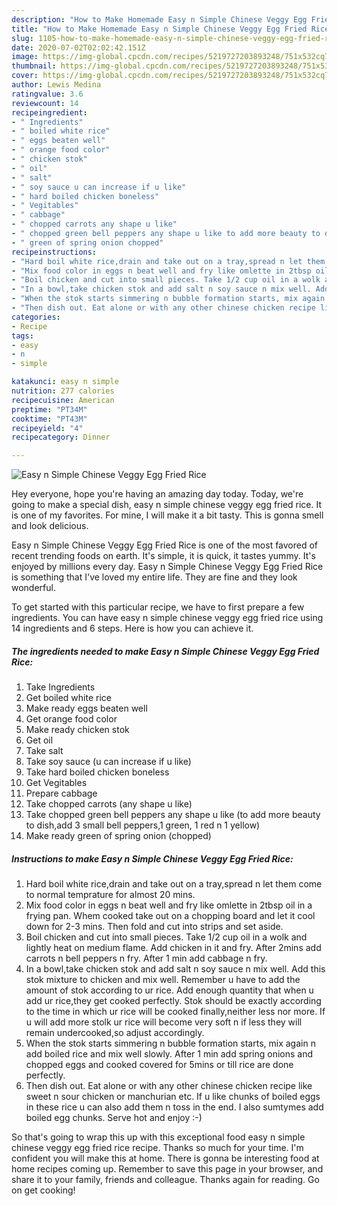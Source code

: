 ```yaml
---
description: "How to Make Homemade Easy n Simple Chinese Veggy Egg Fried Rice"
title: "How to Make Homemade Easy n Simple Chinese Veggy Egg Fried Rice"
slug: 1105-how-to-make-homemade-easy-n-simple-chinese-veggy-egg-fried-rice
date: 2020-07-02T02:02:42.151Z
image: https://img-global.cpcdn.com/recipes/5219727203893248/751x532cq70/easy-n-simple-chinese-veggy-egg-fried-rice-recipe-main-photo.jpg
thumbnail: https://img-global.cpcdn.com/recipes/5219727203893248/751x532cq70/easy-n-simple-chinese-veggy-egg-fried-rice-recipe-main-photo.jpg
cover: https://img-global.cpcdn.com/recipes/5219727203893248/751x532cq70/easy-n-simple-chinese-veggy-egg-fried-rice-recipe-main-photo.jpg
author: Lewis Medina
ratingvalue: 3.6
reviewcount: 14
recipeingredient:
- " Ingredients"
- " boiled white rice"
- " eggs beaten well"
- " orange food color"
- " chicken stok"
- " oil"
- " salt"
- " soy sauce u can increase if u like"
- " hard boiled chicken boneless"
- " Vegitables"
- " cabbage"
- " chopped carrots any shape u like"
- " chopped green bell peppers any shape u like to add more beauty to dishadd 3 small bell peppers1 green 1 red n 1 yellow"
- " green of spring onion chopped"
recipeinstructions:
- "Hard boil white rice,drain and take out on a tray,spread n let them come to normal temprature for almost 20 mins."
- "Mix food color in eggs n beat well and fry like omlette in 2tbsp oil in a frying pan. Whem cooked take out on a chopping board and let it cool down for 2-3 mins. Then fold and cut into strips and set aside."
- "Boil chicken and cut into small pieces. Take 1/2 cup oil in a wolk and lightly heat on medium flame. Add chicken in it and fry. After 2mins add carrots n bell peppers n fry. After 1 min add cabbage n fry."
- "In a bowl,take chicken stok and add salt n soy sauce n mix well. Add this stok mixture to chicken and mix well. Remember u have to add the amount of stok according to ur rice. Add enough quantity that when u add ur rice,they get cooked perfectly. Stok should be exactly according to the time in which ur rice will be cooked finally,neither less nor more. If u will add more stolk ur rice will become very soft n if less they will remain undercooked,so adjust accordingly."
- "When the stok starts simmering n bubble formation starts, mix again n add boiled rice and mix well slowly. After 1 min add spring onions and chopped eggs and cooked covered for 5mins or till rice are done perfectly."
- "Then dish out. Eat alone or with any other chinese chicken recipe like sweet n sour chicken or manchurian etc. If u like chunks of boiled eggs in these rice u can also add them n toss in the end. I also sumtymes add boiled egg chunks. Serve hot and enjoy :-)"
categories:
- Recipe
tags:
- easy
- n
- simple

katakunci: easy n simple 
nutrition: 277 calories
recipecuisine: American
preptime: "PT34M"
cooktime: "PT43M"
recipeyield: "4"
recipecategory: Dinner

---
```



![Easy n Simple Chinese Veggy Egg Fried Rice](https://img-global.cpcdn.com/recipes/5219727203893248/751x532cq70/easy-n-simple-chinese-veggy-egg-fried-rice-recipe-main-photo.jpg)

Hey everyone, hope you're having an amazing day today. Today, we're going to make a special dish, easy n simple chinese veggy egg fried rice. It is one of my favorites. For mine, I will make it a bit tasty. This is gonna smell and look delicious.

Easy n Simple Chinese Veggy Egg Fried Rice is one of the most favored of recent trending foods on earth. It's simple, it is quick, it tastes yummy. It's enjoyed by millions every day. Easy n Simple Chinese Veggy Egg Fried Rice is something that I've loved my entire life. They are fine and they look wonderful.




To get started with this particular recipe, we have to first prepare a few ingredients. You can have easy n simple chinese veggy egg fried rice using 14 ingredients and 6 steps. Here is how you can achieve it.

<!--inarticleads1-->

##### The ingredients needed to make Easy n Simple Chinese Veggy Egg Fried Rice:

1. Take  Ingredients
1. Get  boiled white rice
1. Make ready  eggs beaten well
1. Get  orange food color
1. Make ready  chicken stok
1. Get  oil
1. Take  salt
1. Take  soy sauce (u can increase if u like)
1. Take  hard boiled chicken boneless
1. Get  Vegitables
1. Prepare  cabbage
1. Take  chopped carrots (any shape u like)
1. Take  chopped green bell peppers any shape u like (to add more beauty to dish,add 3 small bell peppers,1 green, 1 red n 1 yellow)
1. Make ready  green of spring onion (chopped)




<!--inarticleads2-->

##### Instructions to make Easy n Simple Chinese Veggy Egg Fried Rice:

1. Hard boil white rice,drain and take out on a tray,spread n let them come to normal temprature for almost 20 mins.
1. Mix food color in eggs n beat well and fry like omlette in 2tbsp oil in a frying pan. Whem cooked take out on a chopping board and let it cool down for 2-3 mins. Then fold and cut into strips and set aside.
1. Boil chicken and cut into small pieces. Take 1/2 cup oil in a wolk and lightly heat on medium flame. Add chicken in it and fry. After 2mins add carrots n bell peppers n fry. After 1 min add cabbage n fry.
1. In a bowl,take chicken stok and add salt n soy sauce n mix well. Add this stok mixture to chicken and mix well. Remember u have to add the amount of stok according to ur rice. Add enough quantity that when u add ur rice,they get cooked perfectly. Stok should be exactly according to the time in which ur rice will be cooked finally,neither less nor more. If u will add more stolk ur rice will become very soft n if less they will remain undercooked,so adjust accordingly.
1. When the stok starts simmering n bubble formation starts, mix again n add boiled rice and mix well slowly. After 1 min add spring onions and chopped eggs and cooked covered for 5mins or till rice are done perfectly.
1. Then dish out. Eat alone or with any other chinese chicken recipe like sweet n sour chicken or manchurian etc. If u like chunks of boiled eggs in these rice u can also add them n toss in the end. I also sumtymes add boiled egg chunks. Serve hot and enjoy :-)




So that's going to wrap this up with this exceptional food easy n simple chinese veggy egg fried rice recipe. Thanks so much for your time. I'm confident you will make this at home. There is gonna be interesting food at home recipes coming up. Remember to save this page in your browser, and share it to your family, friends and colleague. Thanks again for reading. Go on get cooking!
